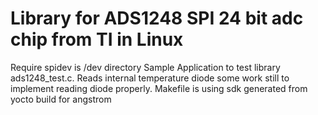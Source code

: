 # Library for ADS1248 SPI 24 bit adc chip from TI in Linux 
Require spidev is /dev directory
Sample Application to test library ads1248_test.c. 
Reads internal temperature diode some work still to implement reading diode properly.
Makefile is using sdk generated from yocto build for angstrom  

